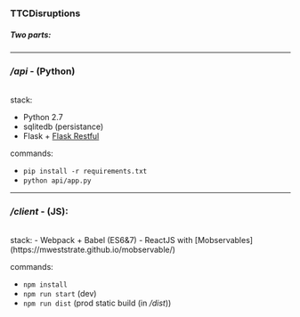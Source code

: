 ### TTCDisruptions

##### Two parts:

<hr/>

### */api* - (Python)
<br/>
stack:

- Python 2.7
- sqlitedb (persistance)
- Flask + [Flask Restful](http://flask-restful-cn.readthedocs.org/en/0.3.4/)

commands:
- `pip install -r requirements.txt`
- `python api/app.py`


 <hr/>

### */client* - (JS):
<br/>
stack:
- Webpack + Babel (ES6&7)
- ReactJS with [Mobservables](https://mweststrate.github.io/mobservable/)

commands:

- `npm install`
- `npm run start` (dev)
- `npm run dist` (prod static build (in */dist*))
